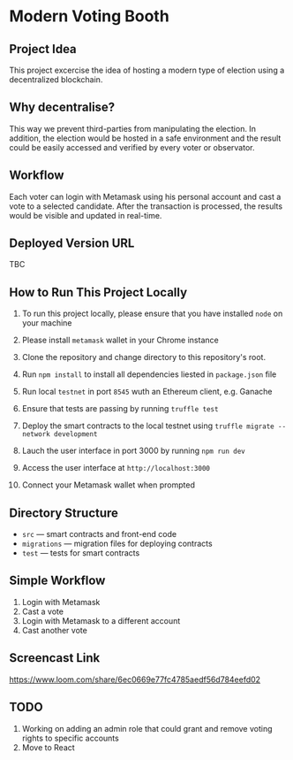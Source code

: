 # Modern Voting Booth

## Project Idea
This project excercise the idea of hosting a modern type of election using a decentralized blockchain.

## Why decentralise?
This way we prevent third-parties from manipulating the election. In addition, the election would be hosted in a safe environment and the result could be easily accessed and verified by every voter or observator.

## Workflow
Each voter can login with Metamask using his personal account and cast a vote to a selected candidate. After the transaction is processed, the results would be visible and updated in real-time.

## Deployed Version URL
TBC

## How to Run This Project Locally
1. To run this project locally, please ensure that you have installed `node` on your machine

2. Please install `metamask` wallet in your Chrome instance

3. Clone the repository and change directory to this repository's root.

4. Run `npm install` to install all dependencies liested in `package.json` file

5. Run local `testnet` in port `8545` wuth an Ethereum client, e.g. Ganache

6. Ensure that tests are passing by running `truffle test`

7. Deploy the smart contracts to the local testnet using `truffle migrate --network development`

8. Lauch the user interface in port 3000 by running `npm run dev`

9. Access the user interface at `http://localhost:3000`

10. Connect your Metamask wallet when prompted

## Directory Structure
* `src` — smart contracts and front-end code
* `migrations` — migration files for deploying contracts
* `test` — tests for smart contracts

## Simple Workflow
1. Login with Metamask
2. Cast a vote
3. Login with Metamask to a different account
4. Cast another vote

## Screencast Link
https://www.loom.com/share/6ec0669e77fc4785aedf56d784eefd02

## TODO
1. Working on adding an admin role that could grant and remove voting rights to specific accounts
2. Move to React
